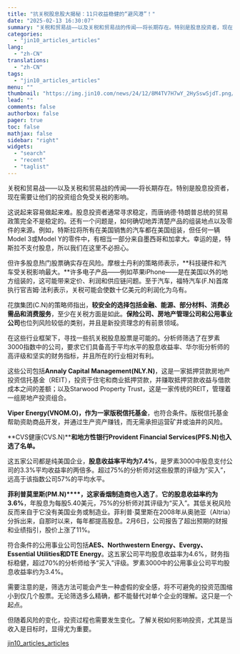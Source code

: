 ```yaml
---
title: "抗关税股息股大揭秘：11只收益稳健的“避风港”！"
date: "2025-02-13 16:30:07"
summary: "关税和贸易战——以及关税和贸易战的传闻——将长期存在。特别是股息投资者，现在需要让他们的投资组合免受..."
categories:
  - "jin10_articles_articles"
lang:
  - "zh-CN"
translations:
  - "zh-CN"
tags:
  - "jin10_articles_articles"
menu: ""
thumbnail: "https://img.jin10.com/news/24/12/8M4TV7H7wY_2HySswSjdT.png/lite"
lead: ""
comments: false
authorbox: false
pager: true
toc: false
mathjax: false
sidebar: "right"
widgets:
  - "search"
  - "recent"
  - "taglist"
---
```


关税和贸易战——以及关税和贸易战的传闻——将长期存在。特别是股息投资者，现在需要让他们的投资组合免受关税的影响。

这说起来容易做起来难。股息投资者通常寻求稳定，而唐纳德·特朗普总统的贸易政策完全不是稳定的。还有一个问题是，如何确切地弄清楚产品的组装地点以及零件的来源。例如，特斯拉将所有在美国销售的汽车都在美国组装，但任何一辆Model 3或Model Y的零件中，有相当一部分来自墨西哥和加拿大。幸运的是，特斯拉不支付股息，所以我们在这里不必担心。

但许多股息热门股票确实存在风险。摩根士丹利的策略师表示，**科技硬件和汽车受关税影响最大。**许多电子产品——例如苹果iPhone——是在美国以外的地方组装的，这可能带来定价、利润和供应链问题。至于汽车，福特汽车(F.N)首席执行官吉姆·法利表示，关税可能会使数十亿美元的利润化为乌有。

花旗集团(C.N)的策略师指出，**较安全的选择包括金融、能源、部分材料、消费必需品和消费服务**，至少在关税方面是如此。**保险公司、房地产管理公司和公用事业公司**也位列风险较低的类别，并且是新投资理念的有前景领域。

在这些行业框架下，寻找一些抗关税股息股票是可能的。分析师筛选了在罗素3000指数中的公司，要求它们具备高于平均水平的股息收益率、华尔街分析师的高评级和坚实的财务指标，并且所在的行业相对有利。

这些公司包括**Annaly Capital Management(NLY.****N****)**，这是一家抵押贷款房地产投资信托基金（REIT），投资于住宅和商业抵押贷款，并赚取抵押贷款收益与借款成本之间的差额；以及Starwood Property Trust，这是一家传统的REIT，管理着一组房地产投资组合。

**Viper Energy(VNOM.****O****)，作为一家版税信托基金**，也符合条件。版税信托基金帮助资助商品开发，并通过生产资产赚钱，而无需承担运营矿井或油井的风险。

**CVS健康(CVS.N)****和地方性银行Provident Financial Services(PFS.****N****)也入选了名单。**

这五家公司都是纯美国企业，**股息收益率平均为7.4%**，是罗素3000中股息支付公司的3.3%平均收益率的两倍多。超过75%的分析师对这些股票的评级为“买入”，远高于该指数公司57%的平均水平。

**菲利普莫里斯(PM.N)****，这家香烟制造商也入选了**。**它的股息收益率约为3.6%**，年股息为每股5.40美元，75%的分析师对其评级为“买入”。其低关税风险反而来自于它没有美国业务或制造业。菲利普·莫里斯在2008年从奥驰亚（Altria）分拆出来，自那时以来，每年都提高股息。2月6日，公司报告了超出预期的财报和业绩指引，股价上涨了11%。

符合条件的公用事业公司包括**AES、Northwestern Energy、Evergy、Essential Utilities和DTE Energy**。这五家公司平均股息收益率为4.6%，财务指标稳健，超过70%的分析师给予“买入”评级。罗素3000中的公用事业公司平均股息收益率约为3.4%。

需要注意的是，筛选方法可能会产生一种虚假的安全感，将不可避免的投资范围缩小到仅几个股票。无论筛选多么精确，都不能替代对单个企业的理解。这只是一个起点。

但随着风险的变化，投资过程也需要发生变化。了解关税如何影响投资，尤其是当收入是目标时，显得尤为重要。

[jin10_articles_articles](https://xnews.jin10.com/details/163059)

